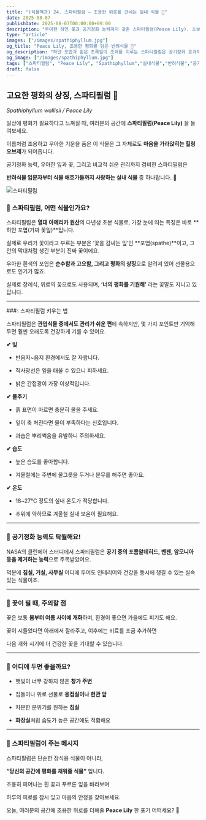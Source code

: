 ```yaml
---
title: "(식물백과) 24. 스파티필럼 – 조용한 위로를 건네는 실내 식물 🌿"
date: 2025-08-07
publishDate: 2025-08-07T00:00:00+09:00
description: "우아한 하얀 꽃과 공기정화 능력까지 갖춘 스파티필럼(Peace Lily). 초보자도 키우기 쉬운 반려식물로, 실내 분위기를 차분하게 바꾸어주는 자연의 선물을 소개합니다."
type: "article"
images: ["/images/spathiphyllum.jpg"]
og_title: "Peace Lily, 조용한 평화를 담은 반려식물 🤍"
og_description: "하얀 포엽과 짙은 초록잎이 조화를 이루는 스파티필럼은 공기정화 효과와 아름다움까지 갖춘 실내 식물이에요. 당신의 공간에 고요한 평화를 선물해보세요."
og_image: ["/images/spathiphyllum.jpg"]
tags: ["스파티필럼", "Peace Lily", "Spathiphyllum","실내식물","반려식물","공기정화식물","이지플랜트","하얀꽃식물"]
draft: false
---
```


## 고요한 평화의 상징, 스파티필럼 🌿

_Spathiphyllum wallisii / Peace Lily_

  

일상에 평화가 필요하다고 느껴질 때, 여러분의 공간에 **스파티필럼(Peace Lily)** 을 들여보세요.

이름처럼 조용하고 우아한 기운을 품은 이 식물은 그 자체로도 **마음을 가라앉히는 힐링 오브제**가 되어줍니다.

  

공기정화 능력, 우아한 잎과 꽃, 그리고 비교적 쉬운 관리까지 겸비한 스파티필럼은

**반려식물 입문자부터 식물 애호가들까지 사랑하는 실내 식물** 중 하나랍니다. 🌱

![스파티필럼](/images/spathiphyllum.jpg) 

### 🌸 스파티필럼, 어떤 식물인가요?

  

스파티필럼은 **열대 아메리카 원산**의 다년생 초본 식물로, 가장 눈에 띄는 특징은 바로 **하얀 포엽(가짜 꽃잎)**입니다.

실제로 우리가 꽃이라고 부르는 부분은 ‘꽃을 감싸는 잎’인 **포엽(spathe)**이고, 그 안의 막대처럼 생긴 부분이 진짜 꽃이에요.

  

우아한 흰색의 포엽은 **순수함과 고요함, 그리고 평화의 상징**으로 알려져 있어 선물용으로도 인기가 많죠.

실제로 장례식, 위로의 꽃으로도 사용되며, **‘너의 평화를 기원해’** 라는 꽃말도 지니고 있답니다.

---

###💧 스파티필럼 키우는 법

  

스파티필럼은 **관엽식물 중에서도 관리가 쉬운 편**에 속하지만, 몇 가지 포인트만 기억해 두면 훨씬 오래도록 건강하게 기를 수 있어요.

  

**✔ 빛**

- 반음지~음지 환경에서도 잘 자랍니다.
    
- 직사광선은 잎을 태울 수 있으니 피하세요.
    
- 밝은 간접광이 가장 이상적입니다.
    

  

**✔ 물주기**

- 흙 표면이 마르면 충분히 물을 주세요.
    
- 잎이 축 처진다면 물이 부족하다는 신호입니다.
    
- 과습은 뿌리썩음을 유발하니 주의하세요.
    

  

**✔ 습도**

- 높은 습도를 좋아합니다.
    
- 겨울철에는 주변에 물그릇을 두거나 분무를 해주면 좋아요.
    

  

**✔ 온도**

- 18~27℃ 정도의 실내 온도가 적당합니다.
    
- 추위에 약하므로 겨울철 실내 보온이 필요해요.
    

---

### 🌿 공기정화 능력도 탁월해요!

  

NASA의 클린에어 스터디에서 스파티필럼은 **공기 중의 포름알데히드, 벤젠, 암모니아 등을 제거하는 능력**으로 주목받았어요.

덕분에 **침실, 거실, 사무실** 어디에 두어도 인테리어와 건강을 동시에 챙길 수 있는 실속 있는 식물이죠.

---

### 🌼 꽃이 필 때, 주의할 점

  

꽃은 보통 **봄부터 여름 사이에 개화**하며, 환경이 좋으면 가을에도 피기도 해요.

  

꽃이 시들었다면 아래에서 잘라주고, 이후에는 비료를 조금 추가하면

다음 개화 시기에 더 건강한 꽃을 기대할 수 있습니다.

---

### 🏡 어디에 두면 좋을까요?

- 햇빛이 너무 강하지 않은 **창가 주변**
    
- 집들이나 위로 선물로 **응접실이나 현관 앞**
    
- 차분한 분위기를 원하는 **침실**
    
- **화장실**처럼 습도가 높은 공간에도 적합해요
    

---

### 🌟 스파티필럼이 주는 메시지

  

스파티필럼은 단순한 장식용 식물이 아니라,

**“당신의 공간에 평화를 채워줄 식물”** 입니다.

조용히 피어나는 흰 꽃과 푸르른 잎을 바라보며

하루의 피로를 잠시 잊고 마음의 안정을 찾아보세요.

  

오늘, 여러분의 공간에 조용한 위로를 더해줄 **Peace Lily** 한 포기 어떠세요? 🤍